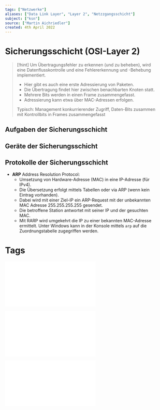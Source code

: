 ```yaml
---
tags: ["Netzwerke"]
aliases: ["Data Link Layer", "Layer 2", "Netzzgangsschicht"]
subject: ["ksn"]
source: ["Martin Aichriedler"]
created: 4th April 2022
---
```


# Sicherungsschicht (OSI-Layer 2)

> [!hint] Um Übertragungsfehler zu erkennen (und zu beheben), wird eine Datenflusskontrolle und eine Fehlererkennung und -Behebung implementiert.
> - Hier gibt es auch eine erste Adressierung von Paketen.
> - Die Übertragung findet hier zwischen benachbarten Knoten statt.
> - Mehrere Bits werden in einen Frame zusammengefasst.
> - Adressierung kann etwa über MAC-Adressen erfolgen.
> 
> Typisch: Management konkurrierender Zugriff, Daten-Bits zusammen mit Kontrollbits in Frames zusammengefasst

## Aufgaben der Sicherungsschicht

## Geräte der Sicherungsschicht

## Protokolle der Sicherungsschicht

- **ARP** Address Resolution Protocol:
	- Umsetzung von Hardware-Adresse (MAC) in eine IP-Adresse (für IPv4).
	- Die Übersetzung erfolgt mittels Tabellen oder via ARP (wenn kein Eintrag vorhanden).
	- Dabei wird mit einer Ziel-IP ein ARP-Request mit der unbekannten MAC Adresse 255.255.255.255 gesendet.
	- Die betroffene Station antwortet mit seiner IP und der gesuchten MAC.
	- Mit RARP wird umgekehrt die IP zu einer bekannten MAC-Adresse ermittelt. Unter Windows kann in der Konsole mittels `arp` auf die Zuordnungstabelle zugegriffen werden.

# Tags

![4-FS_ComputerNetze](../assets/Christian-Baun/4-FS_ComputerNetze.pdf)

![5-FS_ComputerNetze](../assets/Christian-Baun/5-FS_ComputerNetze.pdf)

![6-FS_ComputerNetze](../assets/Christian-Baun/6-FS_ComputerNetze.pdf)
